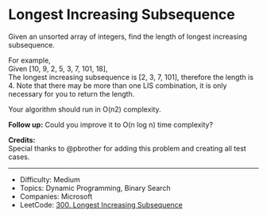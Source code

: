 # Longest Increasing Subsequence

Given an unsorted array of integers, find the length of longest increasing subsequence.

For example,  
Given [10, 9, 2, 5, 3, 7, 101, 18],  
The longest increasing subsequence is [2, 3, 7, 101], therefore the length is 4. Note that there may be more than one LIS combination, it is only necessary for you to return the length.

Your algorithm should run in O(n2) complexity.

**Follow up:** Could you improve it to O(n log n) time complexity?

**Credits:**  
Special thanks to @pbrother for adding this problem and creating all test cases.

---

* Difficulty: Medium
* Topics: Dynamic Programming, Binary Search
* Companies: Microsoft
* LeetCode: [300. Longest Increasing Subsequence](https://leetcode.com/problems/longest-increasing-subsequence/description/)
